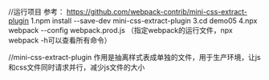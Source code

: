 //运行项目
参考：
https://github.com/webpack-contrib/mini-css-extract-plugin
1.npm install --save-dev mini-css-extract-plugin
3.cd demo05
4.npx webpack --config webpack.prod.js （指定webpack的运行文件，npx webpack -h可以查看所有命令）

//mini-css-extract-plugin 作用是抽离样式表成单独的文件，用于生产环境，让js和css文件同时请求并行，减少js文件的大小
